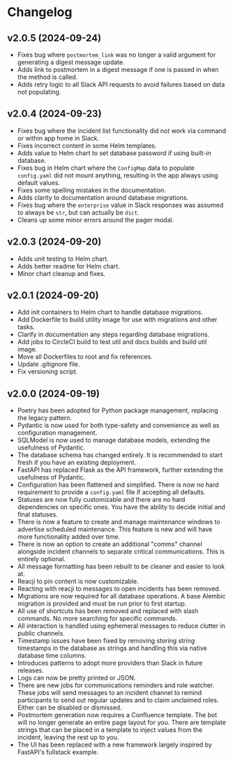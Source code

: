# Changelog

## v2.0.5 (2024-09-24)

- Fixes bug where `postmortem_link` was no longer a valid argument for generating a digest message update.
- Adds link to postmortem in a digest message if one is passed in when the method is called.
- Adds retry logic to all Slack API requests to avoid failures based on data not populating.

## v2.0.4 (2024-09-23)

- Fixes bug where the incident list functionality did not work via command or within app home in Slack.
- Fixes incorrect content in some Helm templates.
- Adds value to Helm chart to set database password if using built-in database.
- Fixes bug in Helm chart where the `ConfigMap` data to populate `config.yaml` did not mount anything, resulting in the app always using default values.
- Fixes some spelling mistakes in the documentation.
- Adds clarity to documentation around database migrations.
- Fixes bug where the `enterprise` value in Slack responses was assumed to always be `str`, but can actually be `dict`.
- Cleans up some minor errors around the pager modal.

## v2.0.3 (2024-09-20)

- Adds unit testing to Helm chart.
- Adds better readme for Helm chart.
- Minor chart cleanup and fixes.

## v2.0.1 (2024-09-20)

- Add init containers to Helm chart to handle database migrations.
- Add Dockerfile to build utility image for use with migrations and other tasks.
- Clarify in documentation any steps regarding database migrations.
- Add jobs to CircleCI build to test util and docs builds and build util image.
- Move all Dockerfiles to root and fix references.
- Update .gitignore file.
- Fix versioning script.

## v2.0.0 (2024-09-19)

- Poetry has been adopted for Python package management, replacing the legacy pattern.
- Pydantic is now used for both type-safety and convenience as well as configuration management.
- SQLModel is now used to manage database models, extending the usefulness of Pydantic.
- The database schema has changed entirely. It is recommended to start fresh if you have an existing deployment.
- FastAPI has replaced Flask as the API framework, further extending the usefulness of Pydantic.
- Configuration has been flattened and simplified. There is now no hard requirement to provide a `config.yaml` file if accepting all defaults.
- Statuses are now fully customizable and there are no hard dependencies on specific ones. You have the ability to decide initial and final statuses.
- There is now a feature to create and manage maintenance windows to advertise scheduled maintenance. This feature is new and will have more functionality added over time.
- There is now an option to create an additional "comms" channel alongside incident channels to separate critical communications. This is entirely optional.
- All message formatting has been rebuilt to be cleaner and easier to look at.
- Reacji to pin content is now customizable.
- Reacting with reacji to messages to open incidents has been removed.
- Migrations are now required for all database operations. A base Alembic migration is provided and must be run prior to first startup.
- All use of shortcuts has been removed and replaced with slash commands. No more searching for specific commands.
- All interaction is handled using ephemeral messages to reduce clutter in public channels.
- Timestamp issues have been fixed by removing storing string timestamps in the database as strings and handling this via native database time columns.
- Introduces patterns to adopt more providers than Slack in future releases.
- Logs can now be pretty printed or JSON.
- There are new jobs for communications reminders and role watcher. These jobs will send messages to an incident channel to remind participants to send out regular updates and to claim unclaimed roles. Either can be disabled or dismissed.
- Postmortem generation now requires a Confluence template. The bot will no longer generate an entire page layout for you. There are template strings that can be placed in a template to inject values from the incident, leaving the rest up to you.
- The UI has been replaced with a new framework largely inspired by FastAPI's fullstack example.
